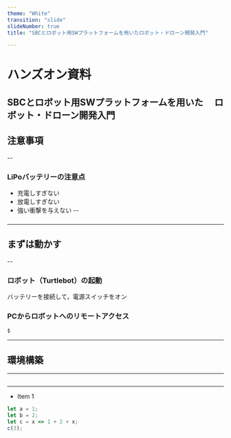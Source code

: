 ```yaml
---
theme: "White"
transition: "slide"
slideNumber: true
title: "SBCとロボット用SWプラットフォームを用いたロボット・ドローン開発入門"

---
```

# ハンズオン資料
SBCとロボット用SWプラットフォームを用いた　
ロボット・ドローン開発入門 
---

## 注意事項
--

### LiPoバッテリーの注意点
- 充電しすぎない
- 放電しすぎない
- 強い衝撃を与えない
--

### 



---


## まずは動かす
--

### ロボット（Turtlebot）の起動
バッテリーを接続して，電源スイッチをオン


### PCからロボットへのリモートアクセス
```
$ 

```

---




## 環境構築
---

## 
---

- Item 1 <!-- .element: class="fragment" data-fragment-index="2" -->

```js [1-2|3|4] 
let a = 1;
let b = 2;
let c = x => 1 + 2 + x;
c(3);
```